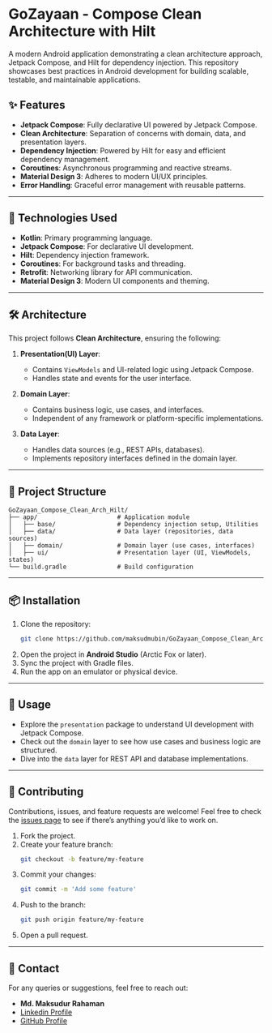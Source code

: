 
# GoZayaan - Compose Clean Architecture with Hilt

A modern Android application demonstrating a clean architecture approach, Jetpack Compose, and Hilt for dependency injection. This repository showcases best practices in Android development for building scalable, testable, and maintainable applications.

## ✨ Features

- **Jetpack Compose**: Fully declarative UI powered by Jetpack Compose.
- **Clean Architecture**: Separation of concerns with domain, data, and presentation layers.
- **Dependency Injection**: Powered by Hilt for easy and efficient dependency management.
- **Coroutines**: Asynchronous programming and reactive streams.
- **Material Design 3**: Adheres to modern UI/UX principles.
- **Error Handling**: Graceful error management with reusable patterns.

---

## 🚀 Technologies Used

- **Kotlin**: Primary programming language.
- **Jetpack Compose**: For declarative UI development.
- **Hilt**: Dependency injection framework.
- **Coroutines**: For background tasks and threading.
- **Retrofit**: Networking library for API communication.
- **Material Design 3**: Modern UI components and theming.

---

## 🛠 Architecture

This project follows **Clean Architecture**, ensuring the following:

1. **Presentation(UI) Layer**:
   - Contains `ViewModels` and UI-related logic using Jetpack Compose.
   - Handles state and events for the user interface.

2. **Domain Layer**:
   - Contains business logic, use cases, and interfaces.
   - Independent of any framework or platform-specific implementations.

3. **Data Layer**:
   - Handles data sources (e.g., REST APIs, databases).
   - Implements repository interfaces defined in the domain layer.

---

## 📂 Project Structure

```
GoZayaan_Compose_Clean_Arch_Hilt/
├── app/                      # Application module
│   ├── base/                 # Dependency injection setup, Utilities
│   ├── data/                 # Data layer (repositories, data sources)
│   ├── domain/               # Domain layer (use cases, interfaces)
│   ├── ui/                   # Presentation layer (UI, ViewModels, states)
└── build.gradle              # Build configuration
```

---

## 📦 Installation

1. Clone the repository:
   ```bash
   git clone https://github.com/maksudmubin/GoZayaan_Compose_Clean_Arch_Hilt.git
   ```
2. Open the project in **Android Studio** (Arctic Fox or later).
3. Sync the project with Gradle files.
4. Run the app on an emulator or physical device.

---

## 📝 Usage

- Explore the `presentation` package to understand UI development with Jetpack Compose.
- Check out the `domain` layer to see how use cases and business logic are structured.
- Dive into the `data` layer for REST API and database implementations.

---

## 🤝 Contributing

Contributions, issues, and feature requests are welcome! Feel free to check the [issues page](https://github.com/maksudmubin/GoZayaan_Compose_Clean_Arch_Hilt/issues) to see if there’s anything you’d like to work on.

1. Fork the project.
2. Create your feature branch:
   ```bash
   git checkout -b feature/my-feature
   ```
3. Commit your changes:
   ```bash
   git commit -m 'Add some feature'
   ```
4. Push to the branch:
   ```bash
   git push origin feature/my-feature
   ```
5. Open a pull request.

---

## 💬 Contact

For any queries or suggestions, feel free to reach out:

- **Md. Maksudur Rahaman**
- [Linkedin Profile](https://www.linkedin.com/in/maksudmubin/)
- [GitHub Profile](https://github.com/maksudmubin)
